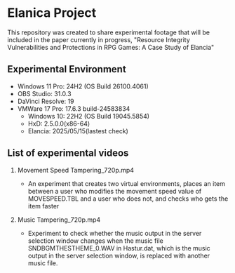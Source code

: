 # Elanica Project
<!-- 본 저장소는 현재 작성중인 논문 "Resource Integrity Vulnerabilities and Protections in RPG Games: A Case Study of Elancia" 에 포함될 실험 영상을 공유하기 위해 생성됨.-->

This repository was created to share experimental footage that will be included in the paper currently in progress, "Resource Integrity Vulnerabilities and Protections in RPG Games: A Case Study of Elancia"

## Experimental Environment
- Windows 11 Pro: 24H2 (OS Build 26100.4061)
- OBS Studio: 31.0.3
- DaVinci Resolve: 19
- VMWare 17 Pro: 17.6.3 build-24583834
    - Windows 10: 22H2 (OS Build 19045.5854)
    - HxD: 2.5.0.0(x86-64)
    - Elancia: 2025/05/15(lastest check)

## List of experimental videos
1. Movement Speed Tampering_720p.mp4
    - An experiment that creates two virtual environments, places an item between a user who modifies the movement speed value of MOVESPEED.TBL and a user who does not, and checks who gets the item faster

2. Music Tampering_720p.mp4
    - Experiment to check whether the music output in the server selection window changes when the music file SNDBGMTHESTHEME_0.WAV in Hastur.dat, which is the music output in the server selection window, is replaced with another music file.
